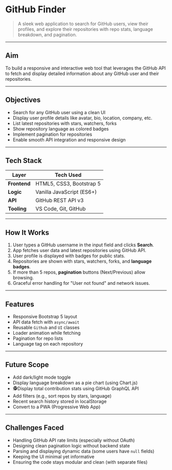 # GitHub Finder

> A sleek web application to search for GitHub users, view their profiles, and explore their repositories with repo stats, language breakdown, and pagination.

---

## Aim

To build a responsive and interactive web tool that leverages the GitHub API to fetch and display detailed information about any GitHub user and their repositories.

---

## Objectives

- Search for any GitHub user using a clean UI  
- Display user profile details like avatar, bio, location, company, etc.  
- List latest repositories with stars, watchers, forks  
- Show repository language as colored badges  
- Implement pagination for repositories  
- Enable smooth API integration and responsive design

---

## Tech Stack

| Layer         | Tech Used                  |
|--------------|----------------------------|
| **Frontend**  | HTML5, CSS3, Bootstrap 5   |
| **Logic**     | Vanilla JavaScript (ES6+)  |
| **API**       | GitHub REST API v3         |
| **Tooling**   | VS Code, Git, GitHub       |

---

## How It Works

1. User types a GitHub username in the input field and clicks **Search**.
2. App fetches user data and latest repositories using GitHub API.
3. User profile is displayed with badges for public stats.
4. Repositories are shown with stars, watchers, forks, and **language badges**.
5. If more than 5 repos, **pagination** buttons (Next/Previous) allow browsing.
6. Graceful error handling for "User not found" and network issues.

---

## Features

- Responsive Bootstrap 5 layout  
- API data fetch with `async/await`  
- Reusable `Github` and `UI` classes  
- Loader animation while fetching  
- Pagination for repo lists  
- Language tag on each repository  

---

## Future Scope

- Add dark/light mode toggle  
- Display language breakdown as a pie chart (using Chart.js)  
- 🕵️Display total contribution stats using GitHub GraphQL API  
- Add filters (e.g., sort repos by stars, language)  
- Recent search history stored in localStorage  
- Convert to a PWA (Progressive Web App)  

---

## Challenges Faced

- Handling GitHub API rate limits (especially without OAuth)  
- Designing clean pagination logic without backend state  
- Parsing and displaying dynamic data (some users have `null` fields)  
- Keeping the UI minimal yet informative  
- Ensuring the code stays modular and clean (with separate files)